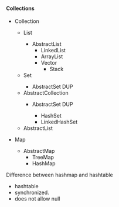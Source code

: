 #### Collections

- Collection<interface>
	- List<interface>
		- AbstractList
			- LinkedList
			- ArrayList
			- Vector
				- Stack
	- Set<interface>
		- AbstractSet <class> DUP
	- AbstractCollection <class>
		- AbstractSet <class> DUP
			- HashSet
			- LinkedHashSet	
	- AbstractList<class>

- Map<interface>
	- AbstractMap
		- TreeMap
		- HashMap
		
Difference between hashmap and hashtable
- hashtable 
- synchronized.
- does not allow null